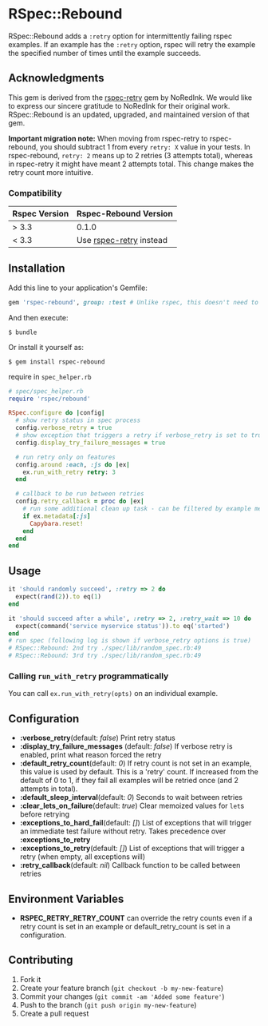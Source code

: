 # RSpec::Rebound

RSpec::Rebound adds a ``:retry`` option for intermittently failing rspec examples.
If an example has the ``:retry`` option, rspec will retry the example the
specified number of times until the example succeeds.

## Acknowledgments

This gem is derived from the [rspec-retry](https://github.com/NoRedInk/rspec-retry) gem by NoRedInk. We would like to express our sincere gratitude to NoRedInk for their original work. RSpec::Rebound is an updated, upgraded, and maintained version of that gem.

**Important migration note:** When moving from rspec-retry to rspec-rebound, you should subtract 1 from every `retry: X` value in your tests. In rspec-rebound, `retry: 2` means up to 2 retries (3 attempts total), whereas in rspec-retry it might have meant 2 attempts total. This change makes the retry count more intuitive.

### Compatibility

| Rspec Version | Rspec-Rebound Version |
|---------------|------------------------|
| > 3.3         | 0.1.0                  |
| < 3.3         | Use [rspec-retry](https://github.com/NoRedInk/rspec-retry) instead |


## Installation

Add this line to your application's Gemfile:

```ruby
gem 'rspec-rebound', group: :test # Unlike rspec, this doesn't need to be included in development group
```

And then execute:

    $ bundle

Or install it yourself as:

    $ gem install rspec-rebound

require in ``spec_helper.rb``

```ruby
# spec/spec_helper.rb
require 'rspec/rebound'

RSpec.configure do |config|
  # show retry status in spec process
  config.verbose_retry = true
  # show exception that triggers a retry if verbose_retry is set to true
  config.display_try_failure_messages = true

  # run retry only on features
  config.around :each, :js do |ex|
    ex.run_with_retry retry: 3
  end

  # callback to be run between retries
  config.retry_callback = proc do |ex|
    # run some additional clean up task - can be filtered by example metadata
    if ex.metadata[:js]
      Capybara.reset!
    end
  end
end
```

## Usage

```ruby
it 'should randomly succeed', :retry => 2 do
  expect(rand(2)).to eq(1)
end

it 'should succeed after a while', :retry => 2, :retry_wait => 10 do
  expect(command('service myservice status')).to eq('started')
end
# run spec (following log is shown if verbose_retry options is true)
# RSpec::Rebound: 2nd try ./spec/lib/random_spec.rb:49
# RSpec::Rebound: 3rd try ./spec/lib/random_spec.rb:49
```

### Calling `run_with_retry` programmatically

You can call `ex.run_with_retry(opts)` on an individual example.

## Configuration

- __:verbose_retry__(default: *false*) Print retry status
- __:display_try_failure_messages__ (default: *false*) If verbose retry is enabled, print what reason forced the retry
- __:default_retry_count__(default: *0*) If retry count is not set in an example, this value is used by default. This is a 'retry' count. If increased from the default of 0 to 1, if they fail all examples will be retried once (and 2 attempts in total).
- __:default_sleep_interval__(default: *0*) Seconds to wait between retries
- __:clear_lets_on_failure__(default: *true*) Clear memoized values for ``let``s before retrying
- __:exceptions_to_hard_fail__(default: *[]*) List of exceptions that will trigger an immediate test failure without retry. Takes precedence over __:exceptions_to_retry__
- __:exceptions_to_retry__(default: *[]*) List of exceptions that will trigger a retry (when empty, all exceptions will)
- __:retry_callback__(default: *nil*) Callback function to be called between retries


## Environment Variables
- __RSPEC_RETRY_RETRY_COUNT__ can override the retry counts even if a retry count is set in an example or default_retry_count is set in a configuration.

## Contributing

1. Fork it
2. Create your feature branch (`git checkout -b my-new-feature`)
3. Commit your changes (`git commit -am 'Added some feature'`)
4. Push to the branch (`git push origin my-new-feature`)
5. Create a pull request
